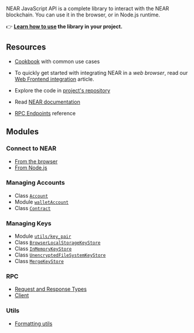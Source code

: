 NEAR JavaScript API is a complete library to interact with the NEAR blockchain. You can use it in the browser, or in Node.js runtime.

👉 **[Learn how to use](https://docs.near.org/tools/near-api-js/quick-reference) the library in your project.**

## Resources

- [Cookbook](https://github.com/near/near-api-js/blob/master/packages/cookbook/README.md) with common use cases

- To quickly get started with integrating NEAR in a _web browser_, read our [Web Frontend integration](https://docs.near.org/develop/integrate/frontend) article.

- Explore the code in [project's repository](https://github.com/near/near-api-js)

- Read [NEAR documentation](https://docs.near.org)

- [RPC Endpoints](https://docs.near.org/api/rpc/introduction) reference

## Modules

### Connect to NEAR

- [From the browser](https://near.github.io/near-api-js/modules/browserConnect.html)
- [From Node.js](https://near.github.io/near-api-js/modules/connect.html)

### Managing Accounts

- Class [`Account`](https://near.github.io/near-api-js/classes/account.Account.html)
- Module [`walletAccount`](https://near.github.io/near-api-js/modules/walletAccount.html)
- Class [`Contract`](https://near.github.io/near-api-js/classes/contract.Contract.html)

### Managing Keys

- Module [`utils/key_pair`](https://near.github.io/near-api-js/modules/utils_key_pair.html)
- Class [`BrowserLocalStorageKeyStore`](https://near.github.io/near-api-js/classes/key_stores_browser_local_storage_key_store.BrowserLocalStorageKeyStore.html)
- Class [`InMemoryKeyStore`](https://near.github.io/near-api-js/classes/key_stores_in_memory_key_store.InMemoryKeyStore.html)
- Class [`UnencryptedFileSystemKeyStore`](https://near.github.io/near-api-js/classes/key_stores_unencrypted_file_system_keystore.UnencryptedFileSystemKeyStore.html)
- Class [`MergeKeyStore`](https://near.github.io/near-api-js/classes/key_stores_merge_key_store.MergeKeyStore.html)

### RPC

- [Request and Response Types](https://near.github.io/near-api-js/modules/providers_provider.html)
- [Client](https://near.github.io/near-api-js/classes/providers_json_rpc_provider.JsonRpcProvider.html)

### Utils

- [Formatting utils](https://near.github.io/near-api-js/modules/utils_format.html)
